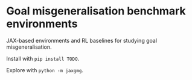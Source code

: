 Goal misgeneralisation benchmark environments
=============================================

JAX-based environments and RL baselines for studying goal misgeneralisation.

Install with `pip install TODO`.

Explore with `python -m jaxgmg`.
